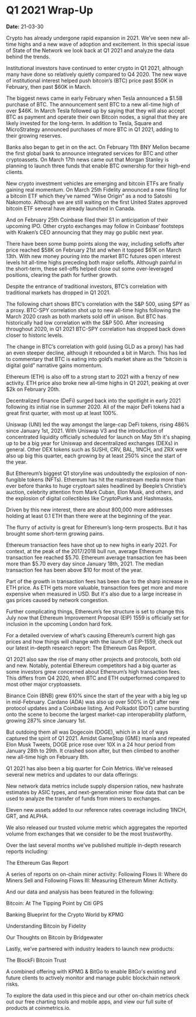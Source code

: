 # Q1 2021 Wrap-Up

**Date:** 21-03-30

Crypto has already undergone rapid expansion in 2021. We’ve seen new all-time highs and a new wave of adoption and excitement. In this special issue of State of the Network we look back at Q1 2021 and analyze the data behind the trends.

Institutional investors have continued to enter crypto in Q1 2021, although many have done so relatively quietly compared to Q4 2020. The new wave of institutional interest helped push bitcoin’s (BTC) price past $50K in February, then past $60K in March.

The biggest news came in early February when Tesla announced a $1.5B purchase of BTC. The announcement sent BTC to a new all-time high of over $46K. In March Tesla followed up by saying that they will also accept BTC as payment and operate their own Bitcoin nodes, a signal that they are likely invested for the long-term. In addition to Tesla, Square and MicroStrategy announced purchases of more BTC in Q1 2021, adding to their growing reserves.

Banks also began to get in on the act. On February 11th BNY Mellon became the first global bank to announce integrated services for BTC and other cryptoassets. On March 17th news came out that Morgan Stanley is planning to launch three funds that enable BTC ownership for their high-end clients.

New crypto investment vehicles are emerging and bitcoin ETFs are finally gaining real momentum. On March 25th Fidelity announced a new filing for a bitcoin ETF which they’ve named “Wise Origin” as a nod to Satoshi Nakomoto. Although we are still waiting on the first United States approved bitcoin ETF several have already launched in Canada.

And on February 25th Coinbase filed their S1 in anticipation of their upcoming IPO. Other crypto exchanges may follow in Coinbase’ footsteps with Kraken’s CEO announcing that they may go public next year.

There have been some bump points along the way, including selloffs after price reached $58K on February 21st and when it topped $61K on March 13th. With new money pouring into the market BTC futures open interest levels hit all-time highs preceding both major selloffs. Although painful in the short-term, these sell-offs helped close out some over-leveraged positions, clearing the path for further growth.

Despite the entrance of traditional investors, BTC’s correlation with traditional markets has dropped in Q1 2021.

The following chart shows BTC’s correlation with the S&P 500, using SPY as a proxy. BTC-SPY correlation shot up to new all-time highs following the March 2020 crash as both markets sold off in unison. But BTC has historically had low correlation with the S&P 500. After increasing throughout 2020, in Q1 2021 BTC-SPY correlation has dropped back down closer to historic levels.

The change in BTC’s correlation with gold (using GLD as a proxy) has had an even steeper decline, although it rebounded a bit in March. This has led to commentary that BTC is eating into gold’s market share as the “bitcoin is digital gold” narrative gains momentum.

Ethereum (ETH) is also off to a strong start to 2021 with a frenzy of new activity. ETH price also broke new all-time highs in Q1 2021, peaking at over $2k on February 20th.

Decentralized finance (DeFi) surged back into the spotlight in early 2021 following its initial rise in summer 2020. All of the major DeFi tokens had a great first quarter, with most up at least 100%.

Uniswap (UNI) led the way amongst the large-cap DeFi tokens, rising 486% since January 1st, 2021. With Uniswap V3 and the introduction of concentrated liquidity officially scheduled for launch on May 5th it's shaping up to be a big year for Uniswap and decentralized exchanges (DEXs) in general. Other DEX tokens such as SUSHI, CRV, BAL, 1INCH, and ZRX were also up big this quarter, each growing by at least 250% since the start of the year.

But Ethereum’s biggest Q1 storyline was undoubtedly the explosion of non-fungible tokens (NFTs). Ethereum has hit the mainstream media more than ever before thanks to huge cryptoart sales headlined by Beeple’s Christie’s auction, celebrity attention from Mark Cuban, Elon Musk, and others, and the explosion of digital collectibles like CryptoPunks and Hashmasks.

Driven by this new interest, there are about 800,000 more addresses holding at least 0.1 ETH than there were at the beginning of the year.

The flurry of activity is great for Ethereum’s long-term prospects. But it has brought some short-term growing pains.

Ethereum transaction fees have shot up to new highs in early 2021. For context, at the peak of the 2017/2018 bull run, average Ethereum transaction fee reached $5.70. Ethereum average transaction fee has been more than $5.70 every day since January 18th, 2021. The median transaction fee has been above $10 for most of the year.

Part of the growth in transaction fees has been due to the sharp increase in ETH price. As ETH gets more valuable, transaction fees get more and more expensive when measured in USD. But it's also due to a large increase in gas prices caused by network congestion.

Further complicating things, Ethereum’s fee structure is set to change this July now that Ethereum Improvement Proposal (EIP) 1559 is officially set for inclusion in the upcoming London hard fork.

For a detailed overview of what’s causing Ethereum’s current high gas prices and how things will change with the launch of EIP-1559, check out our latest in-depth research report: The Ethereum Gas Report.

Q1 2021 also saw the rise of many other projects and protocols, both old and new. Notably, potential Ethereum competitors had a big quarter as some investors grew concerned about Ethereum’s high transaction fees. This differs from Q4 2020, when BTC and ETH outperformed compared to most other major cryptoassets.

Binance Coin (BNB) grew 610% since the start of the year with a big leg up in mid-February. Cardano (ADA) was also up over 500% in Q1 after new protocol updates and a Coinbase listing. And Polkadot (DOT) came bursting onto the scene to become the largest market-cap interoperability platform, growing 287% since January 1st.

But outdoing them all was Dogecoin (DOGE), which in a lot of ways captured the spirit of Q1 2021. Amidst GameStop (GME) mania and repeated Elon Musk Tweets, DOGE price rose over 10X in a 24 hour period from January 28th to 29th. It crashed soon after, but then climbed to another new all-time high on February 8th.

Q1 2021 has also been a big quarter for Coin Metrics. We’ve released several new metrics and updates to our data offerings:

New network data metrics include supply dispersion ratios, new hashrate estimates by ASIC types, and next-generation miner flow data that can be used to analyze the transfer of funds from miners to exchanges.

Eleven new assets added to our reference rates coverage including 1INCH, GRT, and ALPHA.

We also released our trusted volume metric which aggregates the reported volume from exchanges that we consider to be the most trustworthy.

Over the last several months we’ve published multiple in-depth research reports including:

The Ethereum Gas Report

A series of reports on on-chain miner activity: Following Flows II: Where do Miners Sell and Following Flows III: Measuring Ethereum Miner Activity.

And our data and analysis has been featured in the following:

Bitcoin: At The Tipping Point by Citi GPS

Banking Blueprint for the Crypto World by KPMG

Understanding Bitcoin by Fidelity

Our Thoughts on Bitcoin by Bridgewater

Lastly, we’ve partnered with industry leaders to launch new products:

The BlockFi Bitcoin Trust

A combined offering with KPMG & BitGo to enable BitGo's existing and future clients to actively monitor and manage public blockchain network risks.

To explore the data used in this piece and our other on-chain metrics check out our free charting tools and mobile apps, and view our full suite of products at coinmetrics.io.